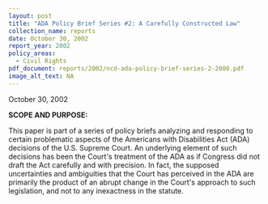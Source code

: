 ```yaml
---
layout: post
title: "ADA Policy Brief Series #2: A Carefully Constructed Law"
collection_name: reports
date: October 30, 2002
report_year: 2002
policy_areas:
  - Civil Rights
pdf_document: reports/2002/ncd-ada-policy-brief-series-2-2000.pdf
image_alt_text: NA
---
```

O﻿ctober 30, 2002

**S﻿COPE AND PURPOSE:**

This paper is part of a series of policy briefs analyzing and responding to certain problematic aspects of the Americans with Disabilities Act (ADA) decisions of the U.S. Supreme Court. An underlying element of such decisions has been the Court's treatment of the ADA as if Congress did not draft the Act carefully and with precision. In fact, the supposed uncertainties and ambiguities that the Court has perceived in the ADA are primarily the product of an abrupt change in the Court's approach to such legislation, and not to any inexactness in the statute.